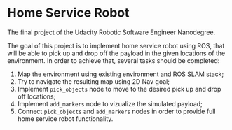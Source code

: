# Home Service Robot

The final project of the Udacity Robotic Software Engineer Nanodegree.

The goal of this project is to implement home service robot using ROS, that will be able to pick up and drop off the payload in the given locations of the environment.
In order to achieve that, several tasks should be completed:

1. Map the environment using existing environment and ROS SLAM stack;
2. Try to navigate the resulting map using 2D Nav goal;
3. Implement `pick_objects` node to move to the desired pick up and drop off locations;
4. Implement `add_markers` node to vizualize the simulated payload;
5. Connect `pick_objects` and `add_markers` nodes in order to provide full home service robot functionality.

